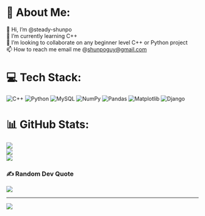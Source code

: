 # 💫 About Me:
👋 Hi, I’m @steady-shunpo
<br>🌱 I’m currently learning C++
<br>💞️ I’m looking to collaborate on any beginner level C++ or Python project
<br>📫 How to reach me email me @shunpoguy@gmail.com


# 💻 Tech Stack:
![C++](https://img.shields.io/badge/c++-%2300599C.svg?style=for-the-badge&logo=c%2B%2B&logoColor=white) ![Python](https://img.shields.io/badge/python-3670A0?style=for-the-badge&logo=python&logoColor=ffdd54) ![MySQL](https://img.shields.io/badge/mysql-4479A1.svg?style=for-the-badge&logo=mysql&logoColor=white) ![NumPy](https://img.shields.io/badge/numpy-%23013243.svg?style=for-the-badge&logo=numpy&logoColor=white) ![Pandas](https://img.shields.io/badge/pandas-%23150458.svg?style=for-the-badge&logo=pandas&logoColor=white) ![Matplotlib](https://img.shields.io/badge/Matplotlib-%23ffffff.svg?style=for-the-badge&logo=Matplotlib&logoColor=black) ![Django](https://img.shields.io/badge/django-%23092E20.svg?style=for-the-badge&logo=django&logoColor=white)
# 📊 GitHub Stats:
![](https://github-readme-stats.vercel.app/api?username=steady-shunpo&theme=gotham&hide_border=true&include_all_commits=true&count_private=false)<br/>
![](https://github-readme-streak-stats.herokuapp.com/?user=steady-shunpo&theme=gotham&hide_border=true)<br/>
![](https://github-readme-stats.vercel.app/api/top-langs/?username=steady-shunpo&theme=gotham&hide_border=true&include_all_commits=true&count_private=false&layout=compact)

### ✍️ Random Dev Quote
![](https://quotes-github-readme.vercel.app/api?type=vetical&theme=tokyonight)

---
[![](https://visitcount.itsvg.in/api?id=steady-shunpo&icon=0&color=0)](https://visitcount.itsvg.in)

<!-- Proudly created with GPRM ( https://gprm.itsvg.in ) -->
